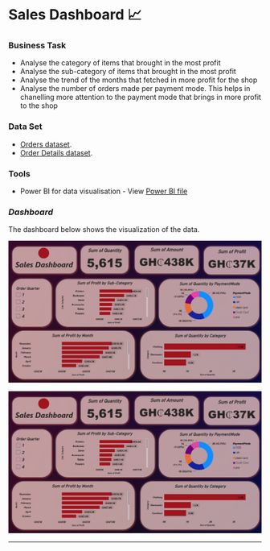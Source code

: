 # Sales Dashboard 📈

### Business Task
- Analyse the category of items that brought in the most profit
- Analyse the sub-category of items that brought in the most profit
- Analyse the trend of the months that fetched in more profit for the shop
- Analyse the number of orders made per payment mode. This helps in chanelling more attention to the payment mode that brings in more profit to the shop

### Data Set
- [Orders dataset](https://github.com/brendaakweongo/Sales-Dashboard/blob/main/Datasets/Orders.csv).
- [Order Details dataset](https://github.com/brendaakweongo/Sales-Dashboard/blob/main/Datasets/Details.csv).

### Tools
- Power BI for data visualisation - View [Power BI file](https://github.com/brendaakweongo/Sales-Dashboard/blob/main/Sales%20Dashboard.pbix)

### _Dashboard_
The dashboard below shows the visualization of the data.


![Screenshot 2023-07-28 152259](https://github.com/brendaakweongo/Sales-Dashboard/blob/main/sales.png)

<kbd><img width="1425" alt="Screenshot 2022-05-18 at 2 54 25 PM" src="https://github.com/brendaakweongo/Sales-Dashboard/blob/main/sales.png"></kbd>

<hr />
<br />
